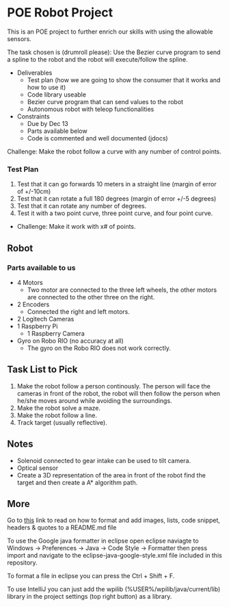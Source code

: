 # POE Robot Project

This is an POE project to further enrich our skills with using the allowable sensors.

The task chosen is (drumroll please): Use the Bezier curve program to send a spline to the robot and the robot will execute/follow the spline.
- Deliverables
  - Test plan (how we are going to show the consumer that it works and how to use it)
  - Code library useable
  - Bezier curve program that can send values to the robot
  - Autonomous robot with teleop functionalities
- Constraints
  - Due by Dec 13
  - Parts available below
  - Code is commented and well documented (jdocs)
  
Challenge: Make the robot follow a curve with any number of control points.

### Test Plan
1. Test that it can go forwards 10 meters in a straight line (margin of error of +/-10cm)
2. Test that it can rotate a full 180 degrees (margin of error +/-5 degrees)
3. Test that it can rotate any number of degrees.
4. Test it with a two point curve, three point curve, and four point curve. 
  - Challenge: Make it work with x# of points.

## Robot
### Parts available to us

- 4 Motors
  - Two motor are connected to the three left wheels, the other motors are connected to the other three on the right.
- 2 Encoders
  - Connected the right and left motors.
- 2 Logitech Cameras
- 1 Raspberry Pi
  - 1 Raspberry Camera
- Gyro on Robo RIO (no accuracy at all)
  - The gyro on the Robo RIO does not work correctly.

## Task List to Pick

1. Make the robot follow a person continously. The person will face the cameras in front of the robot, the robot will then follow the person when he/she moves around while avoiding the surroundings.
2. Make the robot solve a maze. 
3. Make the robot follow a line.
4. Track target (usually reflective).

## Notes

- Solenoid connected to gear intake can be used to tilt camera.
- Optical sensor
- Create a 3D representation of the area in front of the robot find the target and then create a A* algorithm path.

## More

Go to [this](https://guides.github.com/features/mastering-markdown/) link to read on how to format and add images, lists, code snippet, headers & quotes to a README.md file

To use the Google java formatter in eclipse open eclipse naviagte to Windows -> Preferences -> Java -> Code Style -> Formatter then press import and navigate to the eclipse-java-google-style.xml file included in this repository. 

To format a file in eclipse you can press the Ctrl + Shift + F.

To use IntelliJ you can just add the wpilib (%USER%/wpilib/java/current/lib) library in the project settings (top right button) as a library.
